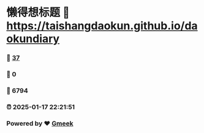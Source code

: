 # 懒得想标题 :link: https://taishangdaokun.github.io/daokundiary 
### :page_facing_up: [37](https://taishangdaokun.github.io/daokundiary/tag.html) 
### :speech_balloon: 0 
### :hibiscus: 6794 
### :alarm_clock: 2025-01-17 22:21:51 
### Powered by :heart: [Gmeek](https://github.com/Meekdai/Gmeek)
